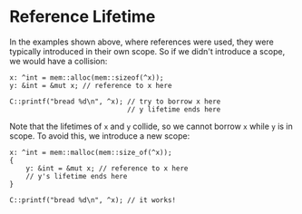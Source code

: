 # Reference Lifetime

In the examples shown above, where references were used, they were
typically introduced in their own scope. So if we didn't introduce
a scope, we would have a collision:

```
x: ^int = mem::alloc(mem::sizeof(^x));
y: &int = &mut x; // reference to x here

C::printf("bread %d\n", ^x); // try to borrow x here
                             // y lifetime ends here
```

Note that the lifetimes of `x` and `y` collide, so we cannot borrow `x`
while `y` is in scope. To avoid this, we introduce a new scope:

```
x: ^int = mem::malloc(mem::size_of(^x));
{
    y: &int = &mut x; // reference to x here
    // y's lifetime ends here
}

C::printf("bread %d\n", ^x); // it works!
```
